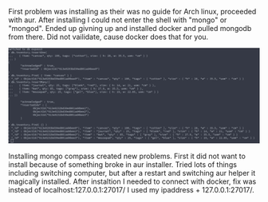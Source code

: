 First problem was installing as their was no guide for Arch linux, proceeded with aur. After installing I could not enter the shell with "mongo" or "mongod". 
Ended up givning up and installed docker and pulled mongodb from there. Did not vailidate, cause docker does that for you. 
 
![Alt text](https://github.com/Sigvah/DAT250_experiments/blob/main/Screenshot%20from%202021-09-12%2015-36-17.png)

Installing mongo compass created new problems. First it did not want to install because of something broke in aur installer. Tried lots of things including switching computer, but after a restart and switching aur helper it magically installed. After instaltion I needed to connect with docker, fix was instead of localhost:127.0.0.1:27017/ I used my ipaddress + 127.0.0.1:27017/. 
